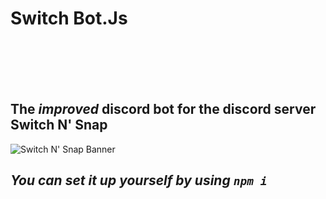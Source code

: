 # **Switch Bot.Js**
<br></br>
<br></br>
## The *improved* discord bot for the discord server Switch N' Snap

![Switch N' Snap Banner](https://user-images.githubusercontent.com/13318752/108582227-6d3af100-72f7-11eb-8670-e7514d4d0d17.png)

## ***You can set it up yourself by using `npm i`***

<!-- # *Deps*
* ## ***discordjs/discord.js***
* ## ***@discordjs/opus@0.5.0***
* ## ***@discordjs/voice***
* ## ***@types/mysql***
* ## ***@types/node***
* ## ***gtts@0.2.1***
* ## ***mysql@2.18.1***
* ## ***open@8.0.9***
* ## ***wikipedia@1.1.1***

# *Compiled With*
* ## ***ts-node-dev***
* ## ***ts-node*** -->
